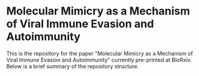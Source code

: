 # Molecular Mimicry as a Mechanism of Viral Immune Evasion and Autoimmunity
This is the repository for the paper "Molecular Mimicry as a Mechanism of Viral Immune Evasion and Autoimmunity" currently pre-printed at BioRxiv. Below is a brief summary of the repository structure.
